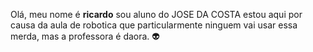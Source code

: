 Olá, meu nome é **ricardo** sou aluno do JOSE DA COSTA estou aqui por causa da aula de robotica que particularmente ninguem vai usar essa merda, mas a professora é daora. 👽
